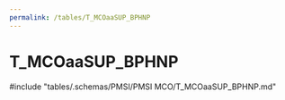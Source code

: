 ```yaml
---
permalink: /tables/T_MCOaaSUP_BPHNP
---
```

# T\_MCOaaSUP\_BPHNP
<!-- SPDX-License-Identifier: MPL-2.0 -->

<!-- ATTENTION : Ne pas supprimer ou modifier la ligne ci-dessous -->
#include "tables/.schemas/PMSI/PMSI MCO/T_MCOaaSUP_BPHNP.md"
<!-- ATTENTION : Ne pas supprimer ou modifier la ligne ci-dessus -->
